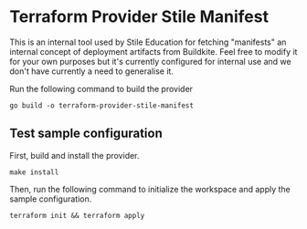 # Terraform Provider Stile Manifest

This is an internal tool used by Stile Education for fetching "manifests" an internal concept of deployment artifacts from Buildkite. Feel free to modify it for your own purposes but it's currently configured for internal use and we don't have currently a need to generalise it.

Run the following command to build the provider

```shell
go build -o terraform-provider-stile-manifest
```

## Test sample configuration

First, build and install the provider.

```shell
make install
```

Then, run the following command to initialize the workspace and apply the sample configuration.

```shell
terraform init && terraform apply
```
